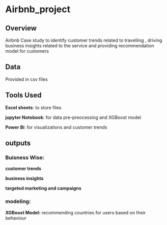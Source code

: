 # Airbnb_project
## Overview
Airbnb Case study to identify customer trends related to travelling , driving business insights related to the service and providing recommendation model for customers 
## Data 
Provided in csv files
## Tools Used
**Excel sheets**: to store files

**jupyter Notebook**: for data pre-preocessing and XGBoost model

**Power Bi**: for visualizations and customer trends
## outputs
### Buisness Wise:
**customer trends**

**business insights**

**targeted marketing and campaigns**
### modeling:
**XGBoost Model:** recommending countries for users based on their behaviour





